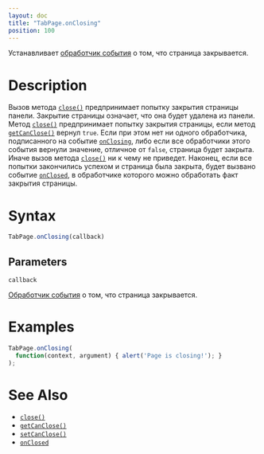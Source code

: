 ```yaml
---
layout: doc
title: "TabPage.onClosing"
position: 100
---
```


Устанавливает [обработчик события](../../../../KeyConcepts/Script/) о том, что страница закрывается.

# Description

Вызов метода [`close()`](../TabPage.close/) предпринимает попытку закрытия страницы панели. Закрытие
страницы означает, что она будет удалена из панели. Метод [`close()`](../TabPage.close/) предпринимает
попытку закрытия страницы, если метод [`getCanClose()`](../TabPage.getCanClose/) вернул `true`. Если
при этом нет ни одного обработчика, подписанного на событие [`onClosing`](../TabPage.onClosing/), либо
если все обработчики этого события вернули значение, отличное от `false`, страница будет закрыта. Иначе
вызов метода [`close()`](../TabPage.close/) ни к чему не приведет. Наконец, если все попытки закончились
успехом и страница была закрыта, будет вызвано событие [`onClosed`](../TabPage.onClosed/), в обработчике
которого можно обработать факт закрытия страницы.

# Syntax

```js
TabPage.onClosing(callback)
```

## Parameters

`callback`

[Обработчик события](../../../../KeyConcepts/Script/) о том, что страница закрывается.

# Examples

```js
TabPage.onClosing(
  function(context, argument) { alert('Page is closing!'); }
);
```

# See Also

* [`close()`](../TabPage.close/)
* [`getCanClose()`](../TabPage.getCanClose/)
* [`setCanClose()`](../TabPage.setCanClose/)
* [`onClosed`](../TabPage.onClosed/)
